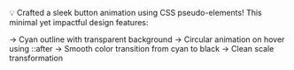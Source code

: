 💡 Crafted a sleek button animation using CSS pseudo-elements!
This minimal yet impactful design features:

-> Cyan outline with transparent background
-> Circular animation on hover using ::after
-> Smooth color transition from cyan to black
-> Clean scale transformation
